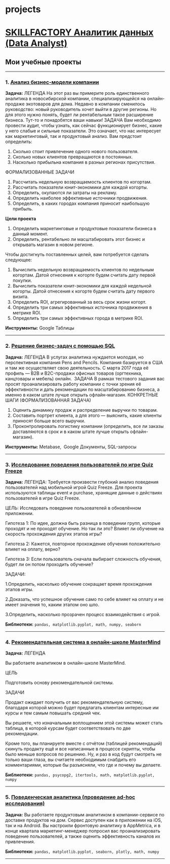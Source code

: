# projects
# [SKILLFACTORY Аналитик данных (Data Analyst)](https://skillfactory.ru/data-analyst-pro)
## Мои учебные проекты
<hr>

### 1. <a href="https://github.com/dmitriyryabov795/projects/blob/main/%D0%9F%D0%A0%D0%9E%D0%95%D0%9A%D0%A2%201%20%D0%90%D0%BD%D0%B0%D0%BB%D0%B8%D0%B7%20%D0%B1%D0%B8%D0%B7%D0%BD%D0%B5%D1%81-%D0%BC%D0%BE%D0%B4%D0%B5%D0%BB%D0%B8/%D0%9F%D0%A0%D0%9E%D0%95%D0%9A%D0%A2%201%20%D0%90%D0%BD%D0%B0%D0%BB%D0%B8%D0%B7%20%D0%B1%D0%B8%D0%B7%D0%BD%D0%B5%D1%81-%D0%BC%D0%BE%D0%B4%D0%B5%D0%BB%D0%B8%20.xlsx" target="blank" rel="noreferrer">Анализ бизнес-модели компании</a>

**Задача:**
ЛЕГЕНДА
На этот раз вы примерите роль единственного аналитика в новосибирской компании, специализирующейся на онлайн-продаже экотоваров для дома.
Недавно в компании сменилось руководство: новый руководитель хочет выйти в другие регионы. Но для этого нужно понять, будет ли рентабельным такое расширение бизнеса. Тут-то и понадобятся ваши навыки!
ЗАДАЧА
Вам необходимо провести аудит, чтобы узнать, как сейчас функционирует бизнес, какие у него слабые и сильные показатели. Это означает, что нас интересует как маркетинговый, так и продуктовый анализ.
Вам предстоит определить:
1. Сколько стоит привлечение одного нового пользователя.
2. Сколько новых клиентов превращаются в постоянных.
3. Насколько прибыльна компания в разных регионах присутствия.

ФОРМАЛИЗОВАННЫЕ ЗАДАЧИ
1. Рассчитать недельную возвращаемость клиентов по когортам. 
2. Рассчитать показатели юнит-экономики для каждой когорты.
3. Определить, окупаются ли затраты на рекламу.
4. Определить наиболее эффективные источники продвижения.
5. Определить, в каких городах компания приносит наибольшую прибыль.

**Цели проекта**
1. Определить маркетинговые и продуктовые показатели бизнеса в данный момент.
2. Определить, рентабельно ли масштабировать этот бизнес и открывать магазин в новом регионе.

Чтобы достигнуть поставленных целей, вам потребуется сделать следующее:
1. Вычислить недельную возвращаемость клиентов по недельным когортам. Датой отнесения к когорте будем считать дату первой покупки.
2. Вычислить показатели юнит-экономики для каждой недельной когорты. Датой отнесения к когорте будем считать дату первого визита.
3. Определить ROI, агрегированный за весь срок жизни когорт.
4. Определить три самых эффективных источника продвижения в метрике ROI.
5. Определить три самых эффективных города в метрике ROI.

**Инструменты:**
Google Таблицы

<hr>

### 2. <a href="https://github.com/dmitriyryabov795/projects/blob/main/%D0%9F%D0%A0%D0%9E%D0%95%D0%9A%D0%A2%202%20%D0%A0%D0%B5%D1%88%D0%B5%D0%BD%D0%B8%D0%B5%20%D0%B1%D0%B8%D0%B7%D0%BD%D0%B5%D1%81-%D0%B7%D0%B0%D0%B4%D0%B0%D1%87%20%D1%81%20%D0%BF%D0%BE%D0%BC%D0%BE%D1%89%D1%8C%D1%8E%20SQL/%D0%9F%D0%A0%D0%9E%D0%95%D0%9A%D0%A2%202%20%D0%A0%D0%B5%D1%88%D0%B5%D0%BD%D0%B8%D0%B5%20%D0%B1%D0%B8%D0%B7%D0%BD%D0%B5%D1%81-%D0%B7%D0%B0%D0%B4%D0%B0%D1%87%20%D1%81%20%D0%BF%D0%BE%D0%BC%D0%BE%D1%89%D1%8C%D1%8E%20SQL%20%20.docx" target="blank"> Решение бизнес-задач с помощью SQL </a>


**Задача:**
ЛЕГЕНДА
В услугах аналитика нуждается молодая, но перспективная компания Pens and Pencils. Компания базируется в США и там же осуществляет свою деятельность. С марта 2017 года её профиль — B2B и B2C-продажи офисных товаров (оргтехника, канцтовары и мебель) онлайн. 
ЗАДАЧА
В рамках тестового задания вас просят проанализировать работу компании с точки зрения её эффективности и дать рекомендации по масштабированию бизнеса, а именно в каком штате лучше открыть офлайн-магазин.
КОНКРЕТНЫЕ ШАГИ (ФОРМАЛИЗОВАННАЯ ЗАДАЧА)
1. Оценить динамику продаж и распределение выручки по товарам.
2. Составить портрет клиента, а для этого — выяснить, какие клиенты приносят больше всего выручки.
3. Проконтролировать логистику компании (определить, все ли заказы доставляются в срок и в каком штате лучше открыть офлайн-магазин).


**Инструменты:**
Metabase,  Google Документы, SQL-запросы
<hr>

### 3. <a href="https://github.com/dmitriyryabov795/projects/blob/main/%D0%9F%D0%A0%D0%9E%D0%95%D0%9A%D0%A2%203%20%D0%98%D1%81%D1%81%D0%BB%D0%B5%D0%B4%D0%BE%D0%B2%D0%B0%D0%BD%D0%B8%D0%B5%20%D0%BF%D0%BE%D0%B2%D0%B5%D0%B4%D0%B5%D0%BD%D0%B8%D1%8F%20%D0%BF%D0%BE%D0%BB%D1%8C%D0%B7%D0%BE%D0%B2%D0%B0%D1%82%D0%B5%D0%BB%D0%B5%D0%B9%20%D0%BF%D0%BE%20%D0%B8%D0%B3%D1%80%D0%B5%C2%A0Quiz%20Freeze/PROJECT3.ipynb" target="blank">Исследование поведения пользователей по игре Quiz Freeze</a>

**Задача:**
ЛЕГЕНДА: Требуется произвести глубокий анализ поведения пользователей над мобильной игрой Quiz Freeze. Для проекта используются таблицы event и purchase, хранящие данные о действиях пользователей в игре Quiz Freeze.

ЦЕЛЬ: Исследовать поведение пользователей в обновлённом приложении.

Гипотеза 1: По идее, должна быть разница в поведении групп, которые проходят и не проходят обучение. Но так ли это? Влияет ли обучение на скорость прохождения других этапов игры?

Гипотеза 2: Кажется, повторное прохождение обучения положительно влияет на оплату, верно?

Гипотеза 3: Если пользователь сначала выбирает сложность обучения, будет ли он потом проходить обучение?

ЗАДАЧИ:

1.Определить, насколько обучение сокращает время прохождения этапов игры.

2.Доказать, что успешное обучение само по себе влияет на оплату и не имеет значения то, каким этапом оно шло.

3.Определить, насколько прозрачен процесс взаимодействия с игрой.

**Библиотеки:**
`pandas, matplotlib.pyplot, math, numpy, seaborn`
<hr>

### 4. <a href="https://github.com/dmitriyryabov795/projects/blob/main/%D0%9F%D0%A0%D0%9E%D0%95%D0%9A%D0%A2%204%20%D0%A0%D0%B5%D0%BA%D0%BE%D0%BC%D0%B5%D0%BD%D0%B4%D0%B0%D1%82%D0%B5%D0%BB%D1%8C%D0%BD%D0%B0%D1%8F%20%D1%81%D0%B8%D1%81%D1%82%D0%B5%D0%BC%D0%B0%20%D0%B2%20%D0%BE%D0%BD%D0%BB%D0%B0%D0%B9%D0%BD-%D1%88%D0%BA%D0%BE%D0%BB%D0%B5%20MasterMind/%D0%9F%D0%A0%D0%9E%D0%95%D0%9A%D0%A2%204.ipynb" target="blank">Рекомендательная система в онлайн-школе MasterMind</a>

**Задача:**
ЛЕГЕНДА

Вы работаете аналитиком в онлайн-школе MasterMind.

ЦЕЛЬ

Подготовить основу рекомендательной системы.

ЗАДАЧИ

Продакт ожидает получить от вас рекомендательную систему, благодаря которой можно будет предлагать клиентам интересные им курсы и тем самым повышать средний чек.

Вы решаете, что изначальным воплощением этой системы может стать таблица, в которой курсам будет соответствовать по две рекомендации.

Кроме того, вы планируете вместе с отчётом (таблицей рекомендаций) скинуть продакту ещё и все написанные в процессе скрипты, чтобы было меньше вопросов по решению. Ну, и раз в код будут смотреть не только ваши глаза, вы считаете необходимым снабдить его комментариями, которые бы разъясняли, что где и почему вы делаете.


**Библиотеки:**
`pandas, psycopg2, itertools, math, matplotlib.pyplot, numpy`
<hr>

### 5. <a href="https://github.com/dmitriyryabov795/projects/blob/main/%D0%9F%D0%A0%D0%9E%D0%95%D0%9A%D0%A2%205%20%D0%9F%D0%BE%D0%B2%D0%B5%D0%B4%D0%B5%D0%BD%D1%87%D0%B5%D1%81%D0%BA%D0%B0%D1%8F%20%D0%B0%D0%BD%D0%B0%D0%BB%D0%B8%D1%82%D0%B8%D0%BA%D0%B0%20(%D0%BF%D1%80%D0%BE%D0%B2%D0%B5%D0%B4%D0%B5%D0%BD%D0%B8%D0%B5%20ad-hoc%20%D0%B8%D1%81%D1%81%D0%BB%D0%B5%D0%B4%D0%BE%D0%B2%D0%B0%D0%BD%D0%B8%D1%8F)/PROJECT%205.ipynb" target="blank">Поведенческая аналитика (проведение ad-hoc исследования)</a>

**Задача:**
Вы работаете продуктовым аналитиком в компании-сервисе по доставке продуктов на дом. Сервис доступен как в приложении на iOS, так и на Android. Вы настроили фронтовую аналитику в AppMetrica, и в конце квартала маркетинг-менеджер попросил вас проанализировать поведение пользователей, а также оценить эффективность каналов их привлечения.

**Библиотеки:**
`pandas, matplotlib.pyplot, seaborn, plotly, math, numpy`
<hr>

